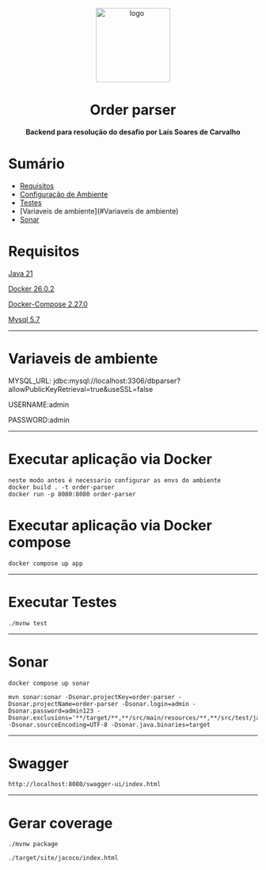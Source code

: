  
<p align="center">
  <img src="https://vagas.byintera.com/wp-content/uploads/2021/04/luiza-labs.1616501197-1024x376.png" alt="logo" width="150" />
</p>
<h1 align="center">Order parser</h1>
<p align="center">
 <b>Backend para resolução do desafio por Laís Soares de Carvalho</b></br>
</p>

# Sumário

- [Requisitos](#Requisitos) 
- [Configuração de Ambiente](#Configuração-de-Ambiente)
- [Testes](#Testes)
- [Variaveis de ambiente](#Variaveis de ambiente)
- [Sonar](#Sonar)


# Requisitos

[Java 21](https://www.oracle.com/br/java/technologies/downloads/#java21)

[Docker 26.0.2](https://docs.docker.com/engine/release-notes/26.0/#2602)

[Docker-Compose 2.27.0](https://docs.docker.com/compose/release-notes/#2270)

[Mysql 5.7](https://dev.mysql.com/downloads/windows/installer/5.7.html)

---
# Variaveis de ambiente

MYSQL_URL: jdbc:mysql://localhost:3306/dbparser?allowPublicKeyRetrieval=true&useSSL=false

USERNAME:admin

PASSWORD:admin

---
# Executar aplicação via Docker

```
neste modo antes é necessario configurar as envs do ambiente
docker build . -t order-parser
docker run -p 8080:8080 order-parser
```
# Executar aplicação via Docker compose
```
docker compose up app
```

---
# Executar Testes
```
./mvnw test
```


---

# Sonar
```
docker compose up sonar

mvn sonar:sonar -Dsonar.projectKey=order-parser -Dsonar.projectName=order-parser -Dsonar.login=admin -Dsonar.password=admin123 -Dsonar.exclusions='**/target/**,**/src/main/resources/**,**/src/test/java/**,**/*Config.*,**/*Entity.*,**/entities/**,**/*Mapper.*,**/dto/**,**/model/**,**Application.*' -Dsonar.sourceEncoding=UTF-8 -Dsonar.java.binaries=target 
```

---
# Swagger
```
http://localhost:8080/swagger-ui/index.html
```

---
# Gerar coverage
```
./mvnw package

./target/site/jacoco/index.html
```
